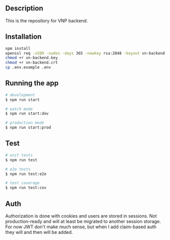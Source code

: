 ## Description

This is the repository for VNP backend.

## Installation

```bash
npm install
openssl req -x509 -nodes -days 365 -newkey rsa:2048 -keyout vn-backend.key -out vn-backend.crt
chmod +r vn-backend.key
chmod +r vn-backend.crt
cp .env.example .env
```

## Running the app

```bash
# development
$ npm run start

# watch mode
$ npm run start:dev

# production mode
$ npm run start:prod
```

## Test

```bash
# unit tests
$ npm run test

# e2e tests
$ npm run test:e2e

# test coverage
$ npm run test:cov
```

## Auth

Authorization is done with cookies and users are stored in sessions. Not production-ready and will at least be migrated to another session storage.
For now JWT don't make much sense, but when I add claim-based auth they will and then will be added.
